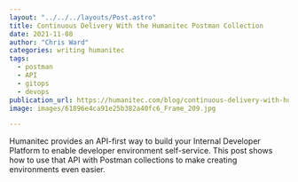 ```yaml
---
layout: "../../../layouts/Post.astro"
title: Continuous Delivery With the Humanitec Postman Collection
date: 2021-11-08
author: "Chris Ward"
categories: writing humanitec
tags: 
  - postman
  - API
  - gitops
  - devops
publication_url: https://humanitec.com/blog/continuous-delivery-with-humanitec-postman-collection
image: images/61896e4ca91e25b382a40fc6_Frame_209.jpg

---
```


Humanitec provides an API-first way to build your Internal Developer Platform to enable developer environment self-service. This post shows how to use that API with Postman collections to make creating environments even easier.